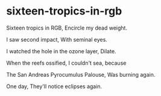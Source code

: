 # sixteen-tropics-in-rgb

Sixteen tropics in RGB,
Encircle my dead weight.

I saw second impact,
With seminal eyes.

I watched the hole in the ozone layer,
Dilate.

When the reefs ossified,
I couldn't sea, because

The San Andreas Pyrocumulus Palouse,
Was burning again.

One day,
They'll notice eclipses again.
